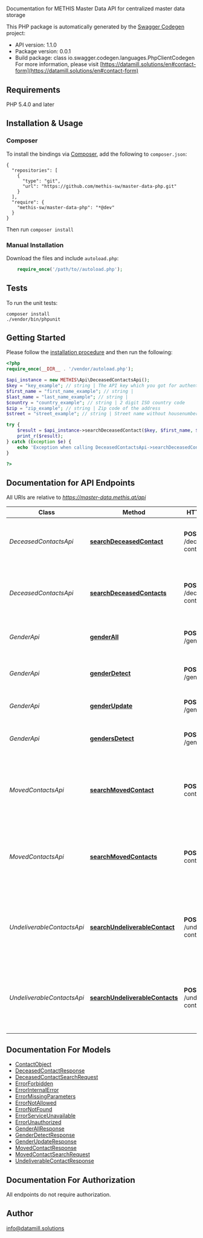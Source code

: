 # 
Documentation for METHIS Master Data API for centralized master data storage

This PHP package is automatically generated by the [Swagger Codegen](https://github.com/swagger-api/swagger-codegen) project:

- API version: 1.1.0
- Package version: 0.0.1
- Build package: class io.swagger.codegen.languages.PhpClientCodegen
For more information, please visit [https://datamill.solutions/en#contact-form](https://datamill.solutions/en#contact-form)

## Requirements

PHP 5.4.0 and later

## Installation & Usage
### Composer

To install the bindings via [Composer](http://getcomposer.org/), add the following to `composer.json`:

```
{
  "repositories": [
    {
      "type": "git",
      "url": "https://github.com/methis-sw/master-data-php.git"
    }
  ],
  "require": {
    "methis-sw/master-data-php": "*@dev"
  }
}
```

Then run `composer install`

### Manual Installation

Download the files and include `autoload.php`:

```php
    require_once('/path/to//autoload.php');
```

## Tests

To run the unit tests:

```
composer install
./vendor/bin/phpunit
```

## Getting Started

Please follow the [installation procedure](#installation--usage) and then run the following:

```php
<?php
require_once(__DIR__ . '/vendor/autoload.php');

$api_instance = new METHIS\Api\DeceasedContactsApi();
$key = "key_example"; // string | The API key which you got for authenticating against the API
$first_name = "first_name_example"; // string | 
$last_name = "last_name_example"; // string | 
$country = "country_example"; // string | 2 digit ISO country code
$zip = "zip_example"; // string | Zip code of the address
$street = "street_example"; // string | Street name without housenumber or any other additions.

try {
    $result = $api_instance->searchDeceasedContact($key, $first_name, $last_name, $country, $zip, $street);
    print_r($result);
} catch (Exception $e) {
    echo 'Exception when calling DeceasedContactsApi->searchDeceasedContact: ', $e->getMessage(), PHP_EOL;
}

?>
```

## Documentation for API Endpoints

All URIs are relative to *https://master-data.methis.at/api*

Class | Method | HTTP request | Description
------------ | ------------- | ------------- | -------------
*DeceasedContactsApi* | [**searchDeceasedContact**](docs/Api/DeceasedContactsApi.md#searchdeceasedcontact) | **POST** /deceased-contact/search | Detect a deceased contacts from name and address
*DeceasedContactsApi* | [**searchDeceasedContacts**](docs/Api/DeceasedContactsApi.md#searchdeceasedcontacts) | **POST** /deceased-contacts/search | Detect deceased contacts from name and address as batch
*GenderApi* | [**genderAll**](docs/Api/GenderApi.md#genderall) | **POST** /gender/all | Export the complete gender data
*GenderApi* | [**genderDetect**](docs/Api/GenderApi.md#genderdetect) | **POST** /gender/detect | Detects the gender based on the given first name
*GenderApi* | [**genderUpdate**](docs/Api/GenderApi.md#genderupdate) | **POST** /gender/update | Update gender data
*GenderApi* | [**gendersDetect**](docs/Api/GenderApi.md#gendersdetect) | **POST** /genders/detect | Detects the gender based on the given first name
*MovedContactsApi* | [**searchMovedContact**](docs/Api/MovedContactsApi.md#searchmovedcontact) | **POST** /moved-contact/search | Detect a moved contact and try to find the contact&#39;s new address
*MovedContactsApi* | [**searchMovedContacts**](docs/Api/MovedContactsApi.md#searchmovedcontacts) | **POST** /moved-contacts/search | Detect moved contacts as batch and try to find the contact&#39;s new address
*UndeliverableContactsApi* | [**searchUndeliverableContact**](docs/Api/UndeliverableContactsApi.md#searchundeliverablecontact) | **POST** /undeliverable-contact/search | Searches for name and addresses and detects if the contact has moved or is deceased
*UndeliverableContactsApi* | [**searchUndeliverableContacts**](docs/Api/UndeliverableContactsApi.md#searchundeliverablecontacts) | **POST** /undeliverable-contacts/search | Batch search for name and addresses and detects if the contact has moved or is deceased.


## Documentation For Models

 - [ContactObject](docs/Model/ContactObject.md)
 - [DeceasedContactResponse](docs/Model/DeceasedContactResponse.md)
 - [DeceasedContactSearchRequest](docs/Model/DeceasedContactSearchRequest.md)
 - [ErrorForbidden](docs/Model/ErrorForbidden.md)
 - [ErrorInternalError](docs/Model/ErrorInternalError.md)
 - [ErrorMissingParameters](docs/Model/ErrorMissingParameters.md)
 - [ErrorNotAllowed](docs/Model/ErrorNotAllowed.md)
 - [ErrorNotFound](docs/Model/ErrorNotFound.md)
 - [ErrorServiceUnavailable](docs/Model/ErrorServiceUnavailable.md)
 - [ErrorUnauthorized](docs/Model/ErrorUnauthorized.md)
 - [GenderAllResponse](docs/Model/GenderAllResponse.md)
 - [GenderDetectResponse](docs/Model/GenderDetectResponse.md)
 - [GenderUpdateResponse](docs/Model/GenderUpdateResponse.md)
 - [MovedContactResponse](docs/Model/MovedContactResponse.md)
 - [MovedContactSearchRequest](docs/Model/MovedContactSearchRequest.md)
 - [UndeliverableContactResponse](docs/Model/UndeliverableContactResponse.md)


## Documentation For Authorization

 All endpoints do not require authorization.


## Author

info@datamill.solutions


